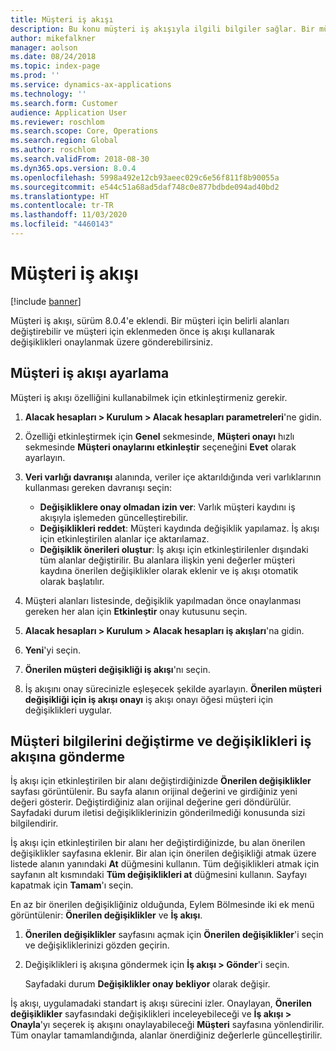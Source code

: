 ```yaml
---
title: Müşteri iş akışı
description: Bu konu müşteri iş akışıyla ilgili bilgiler sağlar. Bir müşteri için belirli alanları değiştirebilir ve müşteri için eklenmeden önce iş akışı kullanarak değişiklikleri onaylanmak üzere gönderebilirsiniz.
author: mikefalkner
manager: aolson
ms.date: 08/24/2018
ms.topic: index-page
ms.prod: ''
ms.service: dynamics-ax-applications
ms.technology: ''
ms.search.form: Customer
audience: Application User
ms.reviewer: roschlom
ms.search.scope: Core, Operations
ms.search.region: Global
ms.author: roschlom
ms.search.validFrom: 2018-08-30
ms.dyn365.ops.version: 8.0.4
ms.openlocfilehash: 5998a492e12cb93aeec029c6e56f811f8b90055a
ms.sourcegitcommit: e544c51a68ad5daf748c0e877bdbde094ad40bd2
ms.translationtype: HT
ms.contentlocale: tr-TR
ms.lasthandoff: 11/03/2020
ms.locfileid: "4460143"
---
```

# <a name="customer-workflow"></a>Müşteri iş akışı

[!include [banner](../includes/banner.md)]

Müşteri iş akışı, sürüm 8.0.4'e eklendi. Bir müşteri için belirli alanları değiştirebilir ve müşteri için eklenmeden önce iş akışı kullanarak değişiklikleri onaylanmak üzere gönderebilirsiniz.

## <a name="set-up-the-customer-workflow"></a>Müşteri iş akışı ayarlama

Müşteri iş akışı özelliğini kullanabilmek için etkinleştirmeniz gerekir.

1. **Alacak hesapları \> Kurulum \> Alacak hesapları parametreleri**'ne gidin.
2. Özelliği etkinleştirmek için **Genel** sekmesinde, **Müşteri onayı** hızlı sekmesinde **Müşteri onaylarını etkinleştir** seçeneğini **Evet** olarak ayarlayın.
3. **Veri varlığı davranışı** alanında, veriler içe aktarıldığında veri varlıklarının kullanması gereken davranışı seçin:

    - **Değişikliklere onay olmadan izin ver**: Varlık müşteri kaydını iş akışıyla işlemeden güncelleştirebilir.
    - **Değişiklikleri reddet**: Müşteri kaydında değişiklik yapılamaz. İş akışı için etkinleştirilen alanlar içe aktarılamaz.
    - **Değişiklik önerileri oluştur**: İş akışı için etkinleştirilenler dışındaki tüm alanlar değiştirilir. Bu alanlara ilişkin yeni değerler müşteri kaydına önerilen değişiklikler olarak eklenir ve iş akışı otomatik olarak başlatılır.

4. Müşteri alanları listesinde, değişiklik yapılmadan önce onaylanması gereken her alan için **Etkinleştir** onay kutusunu seçin.
5. **Alacak hesapları \> Kurulum \> Alacak hesapları iş akışları**'na gidin.
6. **Yeni**'yi seçin.
7. **Önerilen müşteri değişikliği iş akışı**'nı seçin. 
8. İş akışını onay sürecinizle eşleşecek şekilde ayarlayın. **Önerilen müşteri değişikliği için iş akışı onayı** iş akışı onayı öğesi müşteri için değişiklikleri uygular.

## <a name="change-customer-information-and-submit-the-changes-to-the-workflow"></a>Müşteri bilgilerini değiştirme ve değişiklikleri iş akışına gönderme

İş akışı için etkinleştirilen bir alanı değiştirdiğinizde **Önerilen değişiklikler** sayfası görüntülenir. Bu sayfa alanın orijinal değerini ve girdiğiniz yeni değeri gösterir. Değiştirdiğiniz alan orijinal değerine geri döndürülür. Sayfadaki durum iletisi değişikliklerinizin gönderilmediği konusunda sizi bilgilendirir.

İş akışı için etkinleştirilen bir alanı her değiştirdiğinizde, bu alan önerilen değişiklikler sayfasına eklenir. Bir alan için önerilen değişikliği atmak üzere listede alanın yanındaki **At** düğmesini kullanın. Tüm değişiklikleri atmak için sayfanın alt kısmındaki **Tüm değişiklikleri at** düğmesini kullanın. Sayfayı kapatmak için **Tamam**'ı seçin.

En az bir önerilen değişikliğiniz olduğunda, Eylem Bölmesinde iki ek menü görüntülenir: **Önerilen değişiklikler** ve **İş akışı**.

1. **Önerilen değişiklikler** sayfasını açmak için **Önerilen değişiklikler**'i seçin ve değişikliklerinizi gözden geçirin.
2. Değişiklikleri iş akışına göndermek için **İş akışı \> Gönder**'i seçin.

    Sayfadaki durum **Değişiklikler onay bekliyor** olarak değişir.

İş akışı, uygulamadaki standart iş akışı sürecini izler. Onaylayan, **Önerilen değişiklikler** sayfasındaki değişiklikleri inceleyebileceği ve **İş akışı \> Onayla**'yı seçerek iş akışını onaylayabileceği **Müşteri** sayfasına yönlendirilir. Tüm onaylar tamamlandığında, alanlar önerdiğiniz değerlerle güncelleştirilir.
